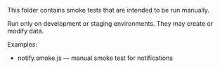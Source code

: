 This folder contains smoke tests that are intended to be run manually.

Run only on development or staging environments. They may create or modify data.

Examples:
- notify.smoke.js — manual smoke test for notifications
